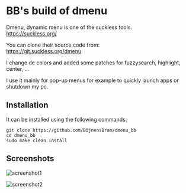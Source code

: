 # BB's build of dmenu

Dmenu, dynamic menu is one of the suckless tools.  
https://suckless.org/

You can clone their source code from:  
https://git.suckless.org/dmenu

I change de colors and added some patches for fuzzysearch, highlight, center, ...

I use it mainly for pop-up menus for example to quickly launch apps or shutdown my pc.

## Installation

It can be installed using the following commands:

```
git clone https://github.com/BijnensBram/dmenu_bb
cd dmenu_bb
sudo make clean install
```

## Screenshots

![screenshot1](https://github.com/BijnensBram/dmenu_bb/blob/master/Screenshot1.png)

![screenshot2](https://github.com/BijnensBram/dmenu_bb/blob/master/Screenshot2.png)
